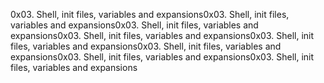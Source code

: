 0x03. Shell, init files, variables and expansions0x03. Shell, init files, variables and expansions0x03. Shell, init files, variables and expansions0x03. Shell, init files, variables and expansions0x03. Shell, init files, variables and expansions0x03. Shell, init files, variables and expansions0x03. Shell, init files, variables and expansions0x03. Shell, init files, variables and expansions
